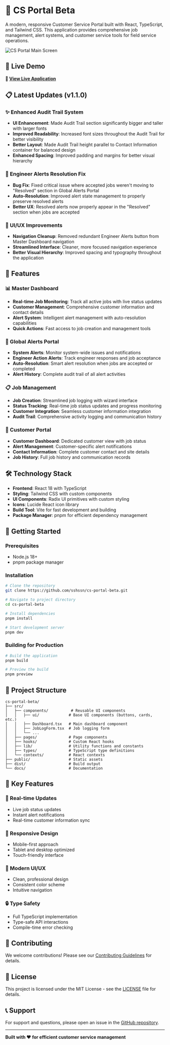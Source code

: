# 🚀 CS Portal Beta

A modern, responsive Customer Service Portal built with React, TypeScript, and Tailwind CSS. This application provides comprehensive job management, alert systems, and customer service tools for field service operations.

![CS Portal Main Screen](https://p37am1ix0e.ufs.sh/f/lBuQYLoY3PsQ5vncdp0OnrALxdUCskt6iN7GYODJlRzKgTwe)
## 🌟 Live Demo

**🔗 [View Live Application](https://sshssn.github.io/cs-portal-beta/)**

## 📋 Latest Updates (v1.1.0)

### ✨ Enhanced Audit Trail System
- **UI Enhancement**: Made Audit Trail section significantly bigger and taller with larger fonts
- **Improved Readability**: Increased font sizes throughout the Audit Trail for better visibility
- **Better Layout**: Made Audit Trail height parallel to Contact Information container for balanced design
- **Enhanced Spacing**: Improved padding and margins for better visual hierarchy

### 🔧 Engineer Alerts Resolution Fix
- **Bug Fix**: Fixed critical issue where accepted jobs weren't moving to "Resolved" section in Global Alerts Portal
- **Auto-Resolution**: Improved alert state management to properly preserve resolved alerts
- **Better UX**: Resolved alerts now properly appear in the "Resolved" section when jobs are accepted

### 🎨 UI/UX Improvements
- **Navigation Cleanup**: Removed redundant Engineer Alerts button from Master Dashboard navigation
- **Streamlined Interface**: Cleaner, more focused navigation experience
- **Better Visual Hierarchy**: Improved spacing and typography throughout the application

## 🚀 Features

### 📊 Master Dashboard
- **Real-time Job Monitoring**: Track all active jobs with live status updates
- **Customer Management**: Comprehensive customer information and contact details
- **Alert System**: Intelligent alert management with auto-resolution capabilities
- **Quick Actions**: Fast access to job creation and management tools

### 🔔 Global Alerts Portal
- **System Alerts**: Monitor system-wide issues and notifications
- **Engineer Action Alerts**: Track engineer responses and job acceptance
- **Auto-Resolution**: Smart alert resolution when jobs are accepted or completed
- **Alert History**: Complete audit trail of all alert activities

### 📋 Job Management
- **Job Creation**: Streamlined job logging with wizard interface
- **Status Tracking**: Real-time job status updates and progress monitoring
- **Customer Integration**: Seamless customer information integration
- **Audit Trail**: Comprehensive activity logging and communication history

### 👥 Customer Portal
- **Customer Dashboard**: Dedicated customer view with job status
- **Alert Management**: Customer-specific alert notifications
- **Contact Information**: Complete customer contact and site details
- **Job History**: Full job history and communication records

## 🛠️ Technology Stack

- **Frontend**: React 18 with TypeScript
- **Styling**: Tailwind CSS with custom components
- **UI Components**: Radix UI primitives with custom styling
- **Icons**: Lucide React icon library
- **Build Tool**: Vite for fast development and building
- **Package Manager**: pnpm for efficient dependency management

## 🚀 Getting Started

### Prerequisites
- Node.js 18+ 
- pnpm package manager

### Installation
```bash
# Clone the repository
git clone https://github.com/sshssn/cs-portal-beta.git

# Navigate to project directory
cd cs-portal-beta

# Install dependencies
pnpm install

# Start development server
pnpm dev
```

### Building for Production
```bash
# Build the application
pnpm build

# Preview the build
pnpm preview
```

## 📁 Project Structure

```
cs-portal-beta/
├── src/
│   ├── components/          # Reusable UI components
│   │   ├── ui/             # Base UI components (buttons, cards, etc.)
│   │   ├── Dashboard.tsx   # Main dashboard component
│   │   ├── JobLogForm.tsx  # Job logging form
│   │   └── ...
│   ├── pages/              # Page components
│   ├── hooks/              # Custom React hooks
│   ├── lib/                # Utility functions and constants
│   ├── types/              # TypeScript type definitions
│   └── contexts/           # React contexts
├── public/                 # Static assets
├── dist/                   # Build output
└── docs/                   # Documentation
```

## 🎯 Key Features

### 🔄 Real-time Updates
- Live job status updates
- Instant alert notifications
- Real-time customer information sync

### 📱 Responsive Design
- Mobile-first approach
- Tablet and desktop optimized
- Touch-friendly interface

### 🎨 Modern UI/UX
- Clean, professional design
- Consistent color scheme
- Intuitive navigation

### 🔒 Type Safety
- Full TypeScript implementation
- Type-safe API interactions
- Compile-time error checking

## 🤝 Contributing

We welcome contributions! Please see our [Contributing Guidelines](CONTRIBUTING.md) for details.

## 📄 License

This project is licensed under the MIT License - see the [LICENSE](LICENSE) file for details.

## 📞 Support

For support and questions, please open an issue in the [GitHub repository](https://github.com/sshssn/cs-portal-beta/issues).

---

**Built with ❤️ for efficient customer service management**